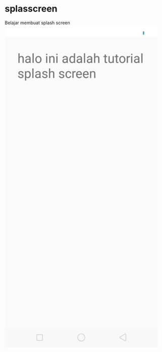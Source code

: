 # splasscreen
Belajar membuat splash screen
![title](https://github.com/hidayatulwildan/splasscreen/blob/master/splash-screen-485x1024.jpeg)
